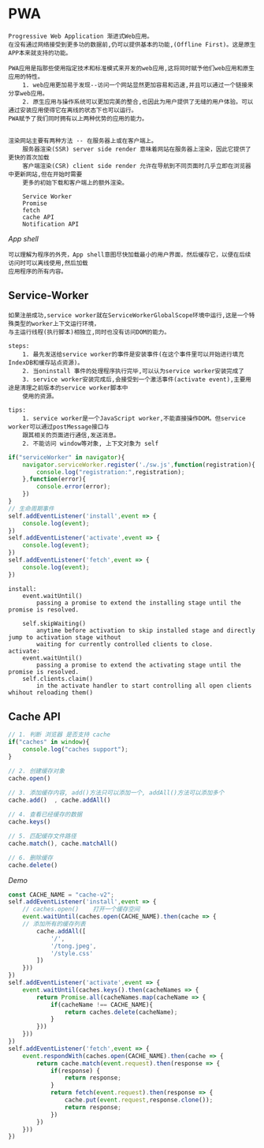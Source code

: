 # PWA
    Progressive Web Application 渐进式Web应用。
    在没有通过网络接受到更多功的数据前,仍可以提供基本的功能,(Offline First)。这是原生APP本来就支持的功能。
    
    PWA应用是指那些使用指定技术和标准模式来开发的web应用,这将同时赋予他们web应用和原生应用的特性。
        1. web应用更加易于发现--访问一个网站显然更加容易和迅速,并且可以通过一个链接来分享web应用。
        2. 原生应用与操作系统可以更加完美的整合,也因此为用户提供了无缝的用户体验。可以通过安装应用使得它在离线的状态下也可以运行。
    PWA赋予了我们同时拥有以上两种优势的应用的能力。
    
    
    渲染网站主要有两种方法 -- 在服务器上或在客户端上。
        服务器渲染(SSR) server side render 意味着网站在服务器上渲染，因此它提供了更快的首次加载
        客户端渲染(CSR) client side render 允许在导航到不同页面时几乎立即在浏览器中更新网站,但在开始时需要
        更多的初始下载和客户端上的额外渲染。
    
        Service Worker
        Promise
        fetch
        cache API
        Notification API
        
*App shell*
    
    可以理解为程序的外壳，App shell意图尽快加载最小的用户界面，然后缓存它，以便在后续访问时可以离线使用,然后加载
    应用程序的所有内容。
    
## Service-Worker
    
    如果注册成功,service worker就在ServiceWorkerGlobalScope环境中运行,这是一个特殊类型的worker上下文运行环境，
    与主运行线程(执行脚本)相独立,同时也没有访问DOM的能力。
    
    steps:
        1. 最先发送给service worker的事件是安装事件(在这个事件里可以开始进行填充IndexDB和缓存站点资源)。
        2. 当oninstall 事件的处理程序执行完毕,可以认为service worker安装完成了
        3. service worker安装完成后,会接受到一个激活事件(activate event),主要用途是清理之前版本的service worker脚本中
        使用的资源。
        
    tips:
        1. service worker是一个JavaScript worker,不能直接操作DOM。但service worker可以通过postMessage接口与
        跟其相关的页面进行通信,发送消息。
        2. 不能访问 window等对象, 上下文对象为 self
```js
if("serviceWorker" in navigator){
    navigator.serviceWorker.register('./sw.js',function(registration){
        console.log("registration:",registration);
    },function(error){
        console.error(error);
    })
}
// 生命周期事件
self.addEventListener('install',event => {
    console.log(event);
})
self.addEventListener('activate',event => {
    console.log(event);
})
self.addEventListener('fetch',event => {
    console.log(event);
})
```
    install:
        event.waitUntil()
            passing a promise to extend the installing stage until the promise is resolved.
            
        self.skipWaiting()
            anytime before activation to skip installed stage and directly jump to activation stage without
            waiting for currently controlled clients to close.
    activate:
        event.waitUntil()
            passing a promise to extend the activating stage until the promise is resolved.
        self.clients.claim()
            in the activate handler to start controlling all open clients whihout reloading them()
            
## Cache API
```js
// 1. 判断 浏览器 是否支持 cache
if("caches" in window){
    console.log("caches support");
}   

// 2. 创建缓存对象
cache.open()

// 3. 添加缓存内容, add()方法只可以添加一个, addAll()方法可以添加多个
cache.add()  , cache.addAll()
    
// 4. 查看已经缓存的数据
cache.keys()

// 5. 匹配缓存文件路径
cache.match(), cache.matchAll()

// 6. 删除缓存
cache.delete()
 ```
*Demo*
```js
const CACHE_NAME = "cache-v2";
self.addEventListener('install',event => {
    // caches.open()    打开一个缓存空间
    event.waitUntil(caches.open(CACHE_NAME).then(cache => {
    // 添加所有的缓存列表
        cache.addAll([
            '/',
            '/tong.jpeg',
            '/style.css'
        ])
    }))
})
self.addEventListener('activate',event => {
    event.waitUntil(caches.keys().then(cacheNames => {
        return Promise.all(cacheNames.map(cacheName => {
            if(cacheName !== CACHE_NAME){
                return caches.delete(cacheName);
            }
        }))
    }))
})
self.addEventListener('fetch',event => {
    event.respondWith(caches.open(CACHE_NAME).then(cache => {
        return cache.match(event.request).then(response => {
            if(response) {
                return response;
            }
            return fetch(event.request).then(response => {
                cache.put(event.request,response.clone());
                return response;
            })
        })
    }))
})

```
        
        
        
        
        
        
        
        
        
        
        
        
        
        
        
        
        
        
        
        
        
        
        